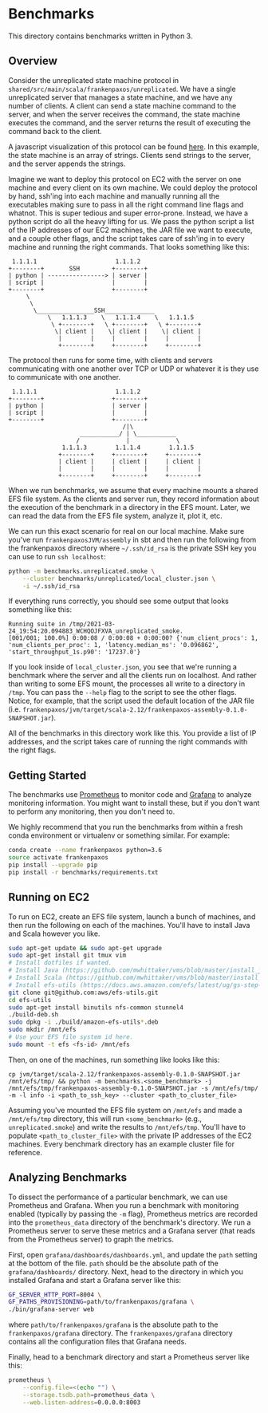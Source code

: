 # Benchmarks
This directory contains benchmarks written in Python 3.

## Overview
Consider the unreplicated state machine protocol in
`shared/src/main/scala/frankenpaxos/unreplicated`. We have a single
unreplicated server that manages a state machine, and we have any number of
clients. A client can send a state machine command to the server, and when the
server receives the command, the state machine executes the command, and the
server returns the result of executing the command back to the client.

A javascript visualization of this protocol can be found
[here](https://mwhittaker.github.io/frankenpaxos/js/src/main/js/unreplicated/unreplicated.html).
In this example, the state machine is an array of strings. Clients send strings
to the server, and the server appends the strings.

Imagine we want to deploy this protocol on EC2 with the server on one machine
and every client on its own machine. We could deploy the protocol by hand,
ssh'ing into each machine and manually running all the executables making sure
to pass in all the right command line flags and whatnot. This is super tedious
and super error-prone. Instead, we have a python script do all the heavy
lifting for us.  We pass the python script a list of the IP addresses of our
EC2 machines, the JAR file we want to execute, and a couple other flags, and
the script takes care of ssh'ing in to every machine and running the right
commands. That looks something like this:

```
 1.1.1.1                      1.1.1.2
+--------+       SSH         +--------+
| python | ----------------> | server |
| script |                   |        |
+--------+                   +--------+
     \
      \
       \________________SSH______________
           \   1.1.1.3    \   1.1.1.4    \   1.1.1.5
            \ +--------+   \ +--------+   \ +--------+
             \| client |    \| client |    \| client |
              |        |     |        |     |        |
              +--------+     +--------+     +--------+
```

The protocol then runs for some time, with clients and servers communicating
with one another over TCP or UDP or whatever it is they use to communicate with
one another.

```
 1.1.1.1                      1.1.1.2
+--------+                   +--------+
| python |                   | server |
| script |                   |        |
+--------+                   +--------+
                                /|\
                    ___________/ | \___________
                   /             |             \
               1.1.1.3        1.1.1.4        1.1.1.5
              +--------+     +--------+     +--------+
              | client |     | client |     | client |
              |        |     |        |     |        |
              +--------+     +--------+     +--------+
```

When we run benchmarks, we assume that every machine mounts a shared EFS file
system. As the clients and server run, they record information about the
execution of the benchmark in a directory in the EFS mount. Later, we can read
the data from the EFS file system, analyze it, plot it, etc.

We can run this exact scenario for real on our local machine. Make sure you've
run `frankenpaxosJVM/assembly` in sbt and then run the following from the
frankenpaxos directory where `~/.ssh/id_rsa` is the private SSH key you can use
to run `ssh localhost`:

```bash
python -m benchmarks.unreplicated.smoke \
    --cluster benchmarks/unreplicated/local_cluster.json \
    -i ~/.ssh/id_rsa
```

If everything runs correctly, you should see some output that looks something
like this:

```
Running suite in /tmp/2021-03-24_19:54:20.094883_WCHQOJFXVA_unreplicated_smoke.
[001/001; 100.0%] 0:00:08 / 0:00:08 + 0:00:00? {'num_client_procs': 1, 'num_clients_per_proc': 1, 'latency.median_ms': '0.096862', 'start_throughput_1s.p90': '17237.0'}
```

If you look inside of `local_cluster.json`, you see that we're running a
benchmark where the server and all the clients run on localhost. And rather
than writing to some EFS mount, the processes all write to a directory in
`/tmp`. You can pass the `--help` flag to the script to see the other flags.
Notice, for example, that the script used the default location of the JAR file
(i.e.
`frankenpaxos/jvm/target/scala-2.12/frankenpaxos-assembly-0.1.0-SNAPSHOT.jar`).

All of the benchmarks in this directory work like this. You provide a list of
IP addresses, and the script takes care of running the right commands with the
right flags.

## Getting Started
The benchmarks use [Prometheus](https://prometheus.io/) to monitor code and
[Grafana](https://grafana.com/) to analyze monitoring information. You might
want to install these, but if you don't want to perform any monitoring, then
you don't need to.

We highly recommend that you run the benchmarks from within a fresh conda
environment or virtualenv or something similar. For example:

```bash
conda create --name frankenpaxos python=3.6
source activate frankenpaxos
pip install --upgrade pip
pip install -r benchmarks/requirements.txt
```

## Running on EC2
To run on EC2, create an EFS file system, launch a bunch of machines, and then
run the following on each of the machines. You'll have to install Java and
Scala however you like.

```bash
sudo apt-get update && sudo apt-get upgrade
sudo apt-get install git tmux vim
# Install dotfiles if wanted.
# Install Java (https://github.com/mwhittaker/vms/blob/master/install_java8.sh)
# Install Scala (https://github.com/mwhittaker/vms/blob/master/install_scala.sh)
# Install efs-utils (https://docs.aws.amazon.com/efs/latest/ug/gs-step-three-connect-to-ec2-instance.html)
git clone git@github.com:aws/efs-utils.git
cd efs-utils
sudo apt-get install binutils nfs-common stunnel4
./build-deb.sh
sudo dpkg -i ./build/amazon-efs-utils*.deb
sudo mkdir /mnt/efs
# Use your EFS file system id here.
sudo mount -t efs <fs-id> /mnt/efs
```

Then, on one of the machines, run something like looks like this:

```
cp jvm/target/scala-2.12/frankenpaxos-assembly-0.1.0-SNAPSHOT.jar /mnt/efs/tmp/ && python -m benchmarks.<some_benchmark> -j /mnt/efs/tmp/frankenpaxos-assembly-0.1.0-SNAPSHOT.jar -s /mnt/efs/tmp/ -m -l info -i <path_to_ssh_key> --cluster <path_to_cluster_file>
```

Assuming you've mounted the EFS file system on `/mnt/efs` and made a
`/mnt/efs/tmp` directory, this will run `<some_benchmark>` (e.g.,
`unreplicated.smoke`) and write the results to `/mnt/efs/tmp`. You'll have to
populate `<path_to_cluster_file>` with the private IP addresses of the EC2
machines. Every benchmark directory has an example cluster file for reference.

## Analyzing Benchmarks
To dissect the performance of a particular benchmark, we can use Prometheus and
Grafana. When you run a benchmark with monitoring enabled (typically by passing
the `-m` flag), Prometheus metrics are recorded into the `prometheus_data`
directory of the benchmark's directory. We run a Prometheus server to serve
these metrics and a Grafana server (that reads from the Prometheus server) to
graph the metrics.

First, open `grafana/dashboards/dashboards.yml`, and update the `path`
setting at the bottom of the file. `path` should be the absolute path of the
`grafana/dashboards/` directory. Next, head to the directory in which you
installed Grafana and start a Grafana server like this:

```bash
GF_SERVER_HTTP_PORT=8004 \
GF_PATHS_PROVISIONING=path/to/frankenpaxos/grafana \
./bin/grafana-server web
```

where `path/to/frankenpaxos/grafana` is the absolute path to the
`frankenpaxos/grafana` directory. The `frankenpaxos/grafana` directory contains
all the configuration files that Grafana needs.

Finally, head to a benchmark directory and start a Prometheus server like this:

```bash
prometheus \
    --config.file=<(echo "") \
    --storage.tsdb.path=prometheus_data \
    --web.listen-address=0.0.0.0:8003
```
